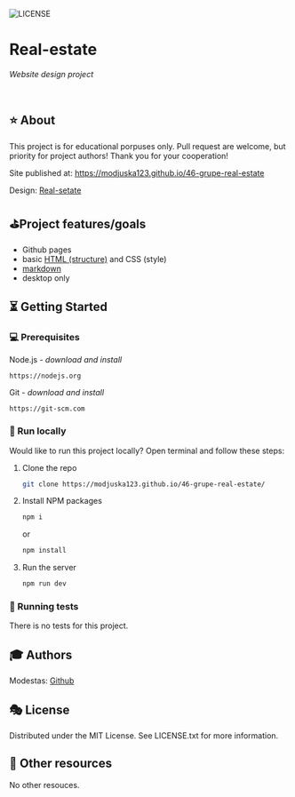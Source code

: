 ![LICENSE](https://img.shields.io/badge/license-MIT-blue.svg?style=flat-square)

# Real-estate

_Website design project_

<br>

## ⭐ About

This project is for educational porpuses only. Pull request are welcome, but priority for project authors! Thank you for your cooperation!

Site published at: https://modjuska123.github.io/46-grupe-real-estate 

Design: [Real-setate](https://dribbble.com/shots/10172325/attachments/2114690?mode=media)

##  ⛳Project features/goals

-   Github pages
-   basic [HTML (structure)](https://www.w3schools.com/TAGS/default.asp) and CSS (style)
-   [markdown](https://docs.github.com/en/get-started/writing-on-github/getting-started-with-writing-and-formatting-on-github/basic-writing-and-formatting-syntax)
-   desktop only

## ⏳ Getting Started

### 💻 Prerequisites

Node.js - _download and install_

```
https://nodejs.org
```

Git - _download and install_

```
https://git-scm.com
```

###  🚵 Run locally

Would like to run this project locally? Open terminal and follow these steps:

1. Clone the repo
    ```sh
    git clone https://modjuska123.github.io/46-grupe-real-estate/
    ```
2. Install NPM packages
    ```sh
    npm i
    ```
    or
    ```sh
    npm install
    ```
3. Run the server
    ```sh
    npm run dev
    ```

### 🛝 Running tests

There is no tests for this project.

## 🎓 Authors

Modestas: [Github](https://github.com/ModJuska123)

## 🎭 License

Distributed under the MIT License. See LICENSE.txt for more information.

## 🎎 Other resources

No other resouces.
